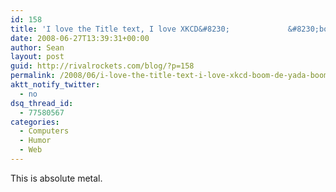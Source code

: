 ```yaml
---
id: 158
title: 'I love the Title text, I love XKCD&#8230;             &#8230;boom-de-yada, boom-de-yada&#8230;'
date: 2008-06-27T13:39:31+00:00
author: Sean
layout: post
guid: http://rivalrockets.com/blog/?p=158
permalink: /2008/06/i-love-the-title-text-i-love-xkcd-boom-de-yada-boom-de-yada/
aktt_notify_twitter:
  - no
dsq_thread_id:
  - 77580567
categories:
  - Computers
  - Humor
  - Web
---
```

This is absolute metal.

[<img class="aligncenter size-full wp-image-159" title="Randall Munroe is a genius..." src="http://imgs.xkcd.com/comics/xkcd_loves_the_discovery_channel.png" alt="" />](http://xkcd.com/442/)